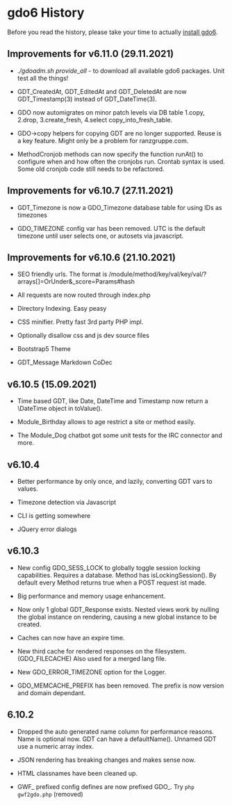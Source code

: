 # gdo6 History

Before you read the history, please take your time to actually [install gdo6](https://github.com/gizmore/gdo6/blob/master/DOCS/GDO_INSTALL_CLI.md).


## Improvements for v6.11.0 (29.11.2021)
 
 - *./gdoadm.sh provide_all* - to download all available gdo6 packages. Unit test all the things!
     
 - GDT_CreatedAt, GDT_EditedAt and GDT_DeletedAt are now GDT_Timestamp(3) instead of GDT_DateTime(3).
 
 - GDO now automigrates on minor patch levels via DB table 1.copy, 2.drop, 3.create_fresh, 4.select copy_into_fresh_table.
 
 - GDO->copy helpers for copying GDT are no longer supported. Reuse is a key feature. Might only be a problem for ranzgruppe.com.

 - MethodCronjob methods can now specify the function runAt() to configure when and how often the cronjobs run. Crontab syntax is used. Some old cronjob code still needs to be refactored.
 

## Improvements for v6.10.7 (27.11.2021)

 - GDT_Timezone is now a GDO_Timezone database table for using IDs as timezones
 
 - GDO_TIMEZONE config var has been removed. UTC is the default timezone until user selects one, or autosets via javascript.

    
## Improvements for v6.10.6 (21.10.2021)

 - SEO friendly urls. The format is /module/method/key/val/key/val/?arrays[]=OrUnder&_score=Params#hash

 - All requests are now routed through index.php

 - Directory Indexing. Easy peasy

 - CSS minifier. Pretty fast 3rd party PHP impl.
 
 - Optionally disallow css and js dev source files
 
 - Bootstrap5 Theme
 
 - GDT_Message Markdown CoDec
 

## v6.10.5 (15.09.2021)

 - Time based GDT, like Date, DateTime and Timestamp now return a \DateTime object in toValue().

 - Module_Birthday allows to age restrict a site or method easily.
 
 - The Module_Dog chatbot got some unit tests for the IRC connector and more.

 
## v6.10.4

 - Better performance by only once, and lazily, converting GDT vars to values.
 
 - Timezone detection via Javascript

 - CLI is getting somewhere
  
 - JQuery error dialogs
 

## v6.10.3
 
 - New config GDO_SESS_LOCK to globally toggle session locking capabilities. Requires a database. Method has isLockingSession(). By default every Method returns true when a POST request ist made. 
 
 - Big performance and memory usage enhancement.
 
 - Now only 1 global GDT_Response exists. Nested views work by nulling the global instance on rendering, causing a new global instance to be created.
 
 - Caches can now have an expire time.
 
 - New third cache for rendered responses on the filesystem. (GDO_FILECACHE) Also used for a merged lang file.
 
 - New GDO_ERROR_TIMEZONE option for the Logger.
 
 - GDO_MEMCACHE_PREFIX has been removed. The prefix is now version and domain dependant.
 

## 6.10.2

 - Dropped the auto generated name column for performance reasons. Name is optional now. GDT can have a defaultName(). Unnamed GDT use a numeric array index.
 
 - JSON rendering has breaking changes and makes sense now.
 
 - HTML classnames have been cleaned up.
 
 - GWF_ prefixed config defines are now prefixed GDO_. Try `php gwf2gdo.php` (removed)

